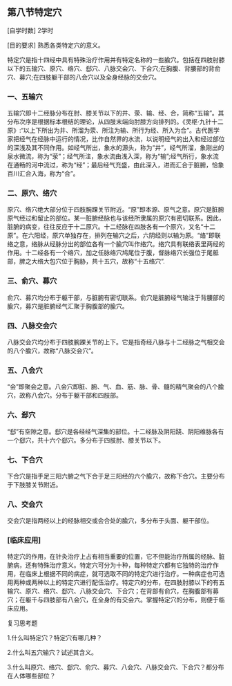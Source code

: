 ## 第八节特定穴

[自学时数] 2学时

[目的要求]  熟悉各类特定穴的意义。

特定穴是指十四经中具有特殊治疗作用并有特定名称的一些腧穴。包括在四肢肘膝以下的五输穴、原穴、络穴、郄穴、八脉交会穴、下合穴;在胸腹、背腰部的背俞穴、募穴;在四肢躯干部的八会穴以及全身经脉的交会穴。

### 一、五输穴

五输穴即十二经脉分布在肘、膝关节以下的井、荥、输、经、合，简称“五输”。其分布次序是根据标本根结的理论，从四肢末端向肘膝方向排列的。《灵枢·九针十二原》:“以上下所出为井、所溜为荥、所注为输、所行为经、所入为合”。古代医学家把经气在经脉中运行的情况，比作自然界的水流，以说明经气的出入和经过部位的深浅及其不同作用。如经气所出，象水的源头，称为“井”，经气所溜，象刚出的泉水微流，称为“荥”；经气所注，象水流由浅入深，称为“输”;经气所行，象水流在通畅的河中流过，称为“经”；最后经气充盛，由此深入，进而汇合于脏腑，恰象百川汇合入海，称为“合”。

### 二、原穴、络穴

原穴、络穴绝大部分位于四肢腕踝关节附近。“原”即本源、原气之意。原穴是脏腑原气经过和留止的部位。某一脏腑经脉也与该经所隶属的原穴有密切联系。因此，脏腑的病变，往往反应于十二原穴。十二经脉在四肢各有一个原穴，又名“十二原”。在六阳经，原穴单独存在，排列在输穴之后，六阴经则以输为原。“络”即联络之意，络脉从经脉分出的部位各有一个腧穴叫作络穴。络穴具有联络表里两经的作用。十二经各有一个络穴，加之任脉络穴鸠尾位于腹，督脉络穴长强位于尾骶部，脾之大络大包穴位于胸胁，共十五穴，故称“十五络穴”.

### 三、俞穴、募穴

俞穴、募穴均分布于躯干部，与脏腑有密切联系。俞穴是脏腑经气输注于背腰部的腧穴，募穴是脏腑经气汇聚于胸腹部的腧穴。

### 四、八脉交会穴

八脉交会穴均分布于四肢腕踝关节的上下。它是指奇经八脉与十二经脉之气相交会的八个腧穴，故称“八脉交会穴”。

### 五、八会穴

“会”即聚会之意。八会穴即脏、腑、气、血、筋、脉、骨、髓的精气聚会的八个腧穴，故称八会穴。分布于躯干部和四肢部。

### 六、郄穴

“郄”有空隙之意。郄穴是各经经气深集的部位。十二经脉及阴阳跷、阴阳维脉各有一个郄穴，共十六个郄穴。多分布于四肢肘、膝关节以下。

### 七、下合穴

下合穴是指手足三阳六腑之气下合于足三阳经的六个腧穴，故称下合穴。主要分布于下肢膝关节附近。

### 八、交会穴

交会穴是指两经以上的经脉相交或会合处的腧穴，多分布于头面、躯干部位。

### [临床应用]

特定穴的作用，在针灸治疗上占有相当重要的位置，它不但能治疗所属的经脉、脏腑病，还有特殊治疗意义。特定穴可分为十种，每种特定穴都有它独特的治疗作用，在临床上根据不同的病症，就可选取不同的特定穴进行治疗。一种病症也可选用两种或两种以上的特定穴进行配伍治疗。特定穴的分布，在四肢肘膝以下的有五输穴、原穴、络穴、郄穴、八脉交会穴、下合穴；在背部有俞穴，在胸腹部有募穴；在躯千与四肢部有八会穴，在全身的有交会六。掌握特定穴的分布，则便于临床应用。

复习思考题

1.什么叫特定穴？特定穴有哪几种？

2.什么叫五穴输穴？试述其含义。

3.什么叫原穴、络穴、郄穴、俞穴、募穴、八会穴、八脉交会穴、下合穴？都分布在人体哪些部位？